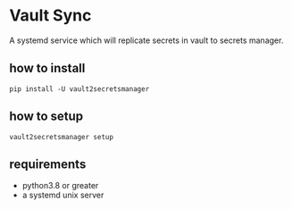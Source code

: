 # Vault Sync
A systemd service which will replicate secrets in vault to secrets manager.

## how to install
`pip install -U vault2secretsmanager`

## how to setup
`vault2secretsmanager setup`

## requirements
- python3.8 or greater
- a systemd unix server
